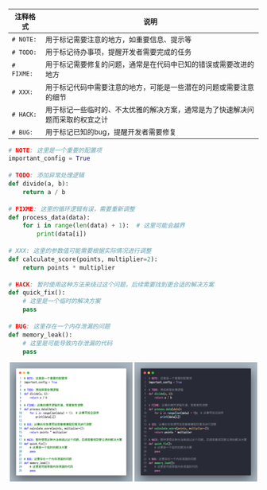 
| 注释格式   | 说明                                                                           |
| ---------- | ------------------------------------------------------------------------------ |
| `# NOTE:`  | 用于标记需要注意的地方，如重要信息、提示等                                     |
| `# TODO:`  | 用于标记待办事项，提醒开发者需要完成的任务                                     |
| `# FIXME:` | 用于标记需要修复的问题，通常是在代码中已知的错误或需要改进的地方               |
| `# XXX:`   | 用于标记代码中需要注意的地方，可能是一些潜在的问题或需要注意的细节             |
| `# HACK:`  | 用于标记一些临时的、不太优雅的解决方案，通常是为了快速解决问题而采取的权宜之计 |
| `# BUG:`   | 用于标记已知的bug，提醒开发者需要修复                                          |

```python
# NOTE: 这里是一个重要的配置项
important_config = True

# TODO: 添加异常处理逻辑
def divide(a, b):
    return a / b

# FIXME: 这里的循环逻辑有误，需要重新调整
def process_data(data):
    for i in range(len(data) + 1):  # 这里可能会越界
        print(data[i])

# XXX: 这里的参数值可能需要根据实际情况进行调整
def calculate_score(points, multiplier=2):
    return points * multiplier

# HACK: 暂时使用这种方法来绕过这个问题，后续需要找到更合适的解决方案
def quick_fix():
    # 这里是一个临时的解决方案
    pass

# BUG: 这里存在一个内存泄漏的问题
def memory_leak():
    # 这里是可能导致内存泄漏的代码
    pass
```

<center class="half">
    <img src=./imgs_markdown/VSCode注释高亮_light.png width=49%/>
    <img src=./imgs_markdown/VSCode注释高亮_dark.png width=49%/>
</center>
